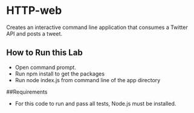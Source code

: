 # HTTP-web

Creates an interactive command line application that consumes a Twitter API and posts a tweet.

## How to Run this Lab

+ Open command prompt.
+ Run npm install to get the packages
+ Run node index.js from command line of the app directory

##Requirements

+ For this code to run and pass all tests, Node.js must be installed.



